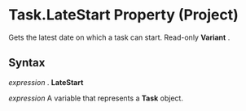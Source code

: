 
# Task.LateStart Property (Project)

Gets the latest date on which a task can start. Read-only  **Variant** .


## Syntax

 _expression_ . **LateStart**

 _expression_ A variable that represents a **Task** object.

